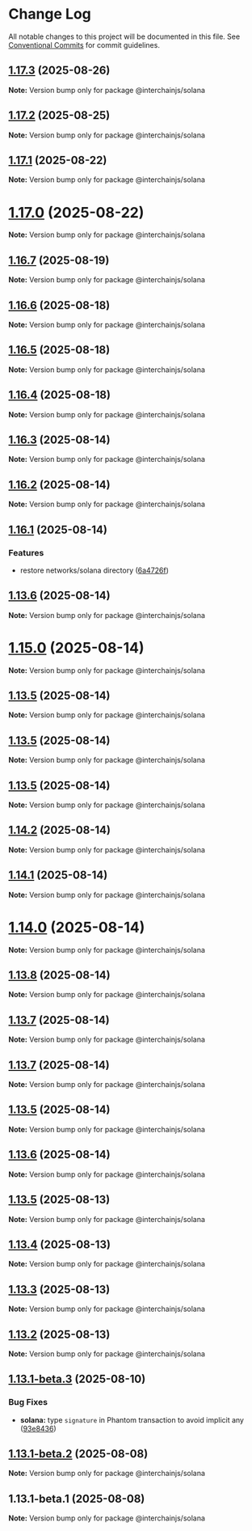 # Change Log

All notable changes to this project will be documented in this file.
See [Conventional Commits](https://conventionalcommits.org) for commit guidelines.

## [1.17.3](https://github.com/hyperweb-io/interchainjs/compare/@interchainjs/solana@1.17.2...@interchainjs/solana@1.17.3) (2025-08-26)

**Note:** Version bump only for package @interchainjs/solana

## [1.17.2](https://github.com/hyperweb-io/interchainjs/compare/@interchainjs/solana@1.17.1...@interchainjs/solana@1.17.2) (2025-08-25)

**Note:** Version bump only for package @interchainjs/solana

## [1.17.1](https://github.com/hyperweb-io/interchainjs/compare/@interchainjs/solana@1.17.0...@interchainjs/solana@1.17.1) (2025-08-22)

**Note:** Version bump only for package @interchainjs/solana

# [1.17.0](https://github.com/hyperweb-io/interchainjs/compare/@interchainjs/solana@1.16.7...@interchainjs/solana@1.17.0) (2025-08-22)

**Note:** Version bump only for package @interchainjs/solana

## [1.16.7](https://github.com/hyperweb-io/interchainjs/compare/@interchainjs/solana@1.16.6...@interchainjs/solana@1.16.7) (2025-08-19)

**Note:** Version bump only for package @interchainjs/solana

## [1.16.6](https://github.com/hyperweb-io/interchainjs/compare/@interchainjs/solana@1.16.5...@interchainjs/solana@1.16.6) (2025-08-18)

**Note:** Version bump only for package @interchainjs/solana

## [1.16.5](https://github.com/hyperweb-io/interchainjs/compare/@interchainjs/solana@1.16.4...@interchainjs/solana@1.16.5) (2025-08-18)

**Note:** Version bump only for package @interchainjs/solana

## [1.16.4](https://github.com/hyperweb-io/interchainjs/compare/@interchainjs/solana@1.16.3...@interchainjs/solana@1.16.4) (2025-08-18)

**Note:** Version bump only for package @interchainjs/solana

## [1.16.3](https://github.com/hyperweb-io/interchainjs/compare/@interchainjs/solana@1.16.2...@interchainjs/solana@1.16.3) (2025-08-14)

**Note:** Version bump only for package @interchainjs/solana

## [1.16.2](https://github.com/hyperweb-io/interchainjs/compare/@interchainjs/solana@1.16.1...@interchainjs/solana@1.16.2) (2025-08-14)

**Note:** Version bump only for package @interchainjs/solana

## [1.16.1](https://github.com/hyperweb-io/interchainjs/compare/@interchainjs/solana@1.15.0...@interchainjs/solana@1.16.1) (2025-08-14)

### Features

- restore networks/solana directory ([6a4726f](https://github.com/hyperweb-io/interchainjs/commit/6a4726fe0f70c98100075acf735254f1252775f9))

## [1.13.6](https://github.com/hyperweb-io/interchainjs/compare/@interchainjs/solana@1.15.0...@interchainjs/solana@1.13.6) (2025-08-14)

**Note:** Version bump only for package @interchainjs/solana

# [1.15.0](https://github.com/hyperweb-io/interchainjs/compare/@interchainjs/solana@1.13.5...@interchainjs/solana@1.15.0) (2025-08-14)

**Note:** Version bump only for package @interchainjs/solana

## [1.13.5](https://github.com/hyperweb-io/interchainjs/compare/@interchainjs/solana@1.14.2...@interchainjs/solana@1.13.5) (2025-08-14)

**Note:** Version bump only for package @interchainjs/solana

## [1.13.5](https://github.com/hyperweb-io/interchainjs/compare/@interchainjs/solana@1.14.2...@interchainjs/solana@1.13.5) (2025-08-14)

**Note:** Version bump only for package @interchainjs/solana

## [1.13.5](https://github.com/hyperweb-io/interchainjs/compare/@interchainjs/solana@1.14.2...@interchainjs/solana@1.13.5) (2025-08-14)

**Note:** Version bump only for package @interchainjs/solana

## [1.14.2](https://github.com/hyperweb-io/interchainjs/compare/@interchainjs/solana@1.14.1...@interchainjs/solana@1.14.2) (2025-08-14)

**Note:** Version bump only for package @interchainjs/solana

## [1.14.1](https://github.com/hyperweb-io/interchainjs/compare/@interchainjs/solana@1.14.0...@interchainjs/solana@1.14.1) (2025-08-14)

**Note:** Version bump only for package @interchainjs/solana

# [1.14.0](https://github.com/hyperweb-io/interchainjs/compare/@interchainjs/solana@1.13.8...@interchainjs/solana@1.14.0) (2025-08-14)

**Note:** Version bump only for package @interchainjs/solana

## [1.13.8](https://github.com/hyperweb-io/interchainjs/compare/@interchainjs/solana@1.13.7...@interchainjs/solana@1.13.8) (2025-08-14)

**Note:** Version bump only for package @interchainjs/solana

## [1.13.7](https://github.com/hyperweb-io/interchainjs/compare/@interchainjs/solana@1.13.7...@interchainjs/solana@1.13.7) (2025-08-14)

**Note:** Version bump only for package @interchainjs/solana

## [1.13.7](https://github.com/hyperweb-io/interchainjs/compare/@interchainjs/solana@1.13.6...@interchainjs/solana@1.13.7) (2025-08-14)

**Note:** Version bump only for package @interchainjs/solana

## [1.13.5](https://github.com/hyperweb-io/interchainjs/compare/@interchainjs/solana@1.13.6...@interchainjs/solana@1.13.5) (2025-08-14)

**Note:** Version bump only for package @interchainjs/solana

## [1.13.6](https://github.com/hyperweb-io/interchainjs/compare/@interchainjs/solana@1.13.5...@interchainjs/solana@1.13.6) (2025-08-14)

**Note:** Version bump only for package @interchainjs/solana

## [1.13.5](https://github.com/hyperweb-io/interchainjs/compare/@interchainjs/solana@1.13.4...@interchainjs/solana@1.13.5) (2025-08-13)

**Note:** Version bump only for package @interchainjs/solana

## [1.13.4](https://github.com/hyperweb-io/interchainjs/compare/@interchainjs/solana@1.13.3...@interchainjs/solana@1.13.4) (2025-08-13)

**Note:** Version bump only for package @interchainjs/solana

## [1.13.3](https://github.com/hyperweb-io/interchainjs/compare/@interchainjs/solana@1.13.2...@interchainjs/solana@1.13.3) (2025-08-13)

**Note:** Version bump only for package @interchainjs/solana

## [1.13.2](https://github.com/hyperweb-io/interchainjs/compare/@interchainjs/solana@1.13.1-beta.3...@interchainjs/solana@1.13.2) (2025-08-13)

**Note:** Version bump only for package @interchainjs/solana

## [1.13.1-beta.3](https://github.com/hyperweb-io/interchainjs/compare/@interchainjs/solana@1.13.1-beta.2...@interchainjs/solana@1.13.1-beta.3) (2025-08-10)

### Bug Fixes

- **solana:** type `signature` in Phantom transaction to avoid implicit any ([93e8436](https://github.com/hyperweb-io/interchainjs/commit/93e8436788aab9b70fa883f01a35eec0644b6e69))

## [1.13.1-beta.2](https://github.com/hyperweb-io/interchainjs/compare/@interchainjs/solana@1.13.1-beta.1...@interchainjs/solana@1.13.1-beta.2) (2025-08-08)

**Note:** Version bump only for package @interchainjs/solana

## 1.13.1-beta.1 (2025-08-08)

**Note:** Version bump only for package @interchainjs/solana
